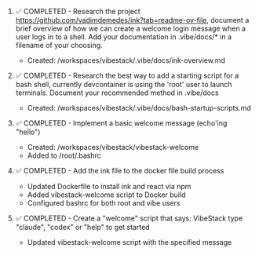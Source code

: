 <!-- This document holds the tasks that have previously been completed, or need to be completed. Please ensure a consistent format for your tasks. Please add to this list when performing a task. You can also choose to add ideas for future work here, even if you are not intending to take those actions currently. -->

1. ✅ COMPLETED - Research the project https://github.com/vadimdemedes/ink?tab=readme-ov-file, document a brief overview of how we can create a welcome login message when a user logs in to a shell. Add your documentation in .vibe/docs/* in a filename of your choosing. 
   - Created: /workspaces/vibestack/.vibe/docs/ink-overview.md
   
2. ✅ COMPLETED - Research the best way to add a starting script for a bash shell, currently devcontainer is using the 'root' user to launch terminals. Document your recommended method in .vibe/docs
   - Created: /workspaces/vibestack/.vibe/docs/bash-startup-scripts.md
   
3. ✅ COMPLETED - Implement a basic welcome message (echo'ing "hello")
   - Created: /workspaces/vibestack/vibestack-welcome
   - Added to /root/.bashrc
   
4. ✅ COMPLETED - Add the ink file to the docker file build process
   - Updated Dockerfile to install ink and react via npm
   - Added vibestack-welcome script to Docker build
   - Configured bashrc for both root and vibe users
   
5. ✅ COMPLETED - Create a "welcome" script that says: 
VibeStack
type "claude", "codex" or "help" to get started
   - Updated vibestack-welcome script with the specified message
